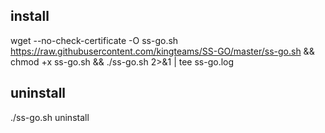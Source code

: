 ## install

wget --no-check-certificate -O ss-go.sh https://raw.githubusercontent.com/kingteams/SS-GO/master/ss-go.sh && chmod +x ss-go.sh && ./ss-go.sh 2>&1 | tee ss-go.log

## uninstall

./ss-go.sh uninstall
